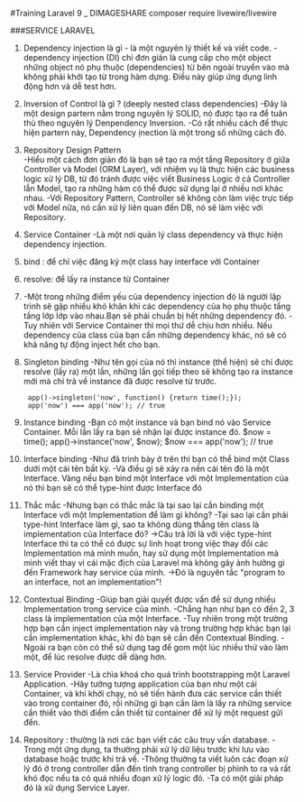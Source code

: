 #Training Laravel 9 _ DIMAGESHARE 
composer require livewire/livewire

###SERVICE LARAVEL
1. Dependency injection là gì  - là một nguyên lý thiết kế và viết code. 
    -dependency injection (DI) chỉ đơn giản là cung cấp cho một object những object nó phụ thuộc (dependencies) từ bên ngoài truyền vào
    mà không phải khởi tạo từ trong hàm dựng. Điều này giúp ứng dụng linh động hơn và dễ test hơn.
2. Inversion of Control là gì ? (deeply nested class dependencies)
    -Đây là một design partern nằm trong nguyên lý SOLID, nó được tạo ra để tuân thủ theo nguyên lý Denpendency Inversion. 
    -Có rất nhiều cách để thực hiện partern này, Dependency ịnection là một trong số những cách đó.
3. Repository Design Pattern  
    -Hiểu một cách đơn giản đó là bạn sẽ tạo ra một tầng Repository ở giữa Controller và Model (ORM Layer), với nhiệm vụ là thực hiện các business logic xử lý DB, từ đó tránh được việc viết Business Logic ở cả Controller lẫn Model, tạo ra những hàm có thể được sử dụng lại ở nhiều nơi khác nhau.
    -Với Repository Pattern, Controller sẽ không còn làm việc trực tiếp với Model nữa, nó cần xử lý liên quan đến DB, nó sẽ làm việc với Repository.
3. Service Container
    -Là một nơi quản lý class dependency và thực hiện dependency injection.
4. bind : để chỉ việc đăng ký một class hay interface với Container
5. resolve: để lấy ra instance từ Container
6.  
    -Một trong những điểm yếu của dependency injection đó là người lập trình sẽ gặp nhiều khó khăn khi các dependency của họ phụ thuộc tầng tầng lớp lớp vào nhau.Bạn sẽ phải chuẩn bị hết những dependency đó. 
    -Tuy nhiên với Service Container thì mọi thứ dễ chịu hơn nhiều. Nếu dependency của class của bạn cần những dependency khác, nó sẽ có khả năng tự động inject hết cho bạn.
7. Singleton binding
    -Như tên gọi của nó thì instance (thể hiện) sẽ chỉ được resolve (lấy ra) một lần, những lần gọi tiếp theo sẽ không tạo ra instance mới mà chỉ trả về instance đã được resolve từ trước.
    
        app()->singleton('now', function() {return time();});
        app('now') === app('now'); // true

8. Instance binding
    -Bạn có một instance và bạn bind nó vào Service Container. Mỗi lần lấy ra bạn sẽ nhận lại được instance đó.
        $now = time();
        app()->instance('now', $now);
        $now === app('now'); // true

9. Interface binding
    -Như đã trình bày ở trên thì bạn có thể bind một Class dưới một cái tên bất kỳ. 
    -Và điều gì sẽ xảy ra nến cái tên đó là một Interface. Vâng nếu bạn bind một Interface với một Implementation của nó thì bạn sẽ có thể type-hint được Interface đó

10. Thắc mắc
    -Nhưng bạn có thắc mắc là tại sao lại cần binding một Interface với một Implementation để làm gì không?
    -Tại sao lại cần phải type-hint Interface làm gì, sao ta không dùng thẳng tên class là implementation của Interface đó?
    ->Câu trả lời là với việc type-hint Interface thì ta có thể có được sự linh hoạt trong việc thay đổi các Implementation mà mình muốn, hay sử dụng một Implementation mà mình viết thay vì cái mặc địch của Laravel mà không gây ảnh hưởng gì đến Framework hay service của mình. 
    ->Đó là nguyên tắc "program to an interface, not an implementation"!

11. Contextual Binding
    -Giúp bạn giải quyết được vấn đề sử dụng nhiều Implementation trong service của mình.
    -Chẳng hạn như bạn có đến 2, 3 class là implementation của một Interface. 
    -Tuy nhiên trong một trường hợp bạn cần inject implementation này và trong trường hợp khác bạn lại cần implementation khác, khi đó bạn sẽ cần đến Contextual Binding.
    -Ngoài ra bạn còn có thể sử dụng tag để gom một lúc nhiều thứ vào làm một, để lúc resolve được dễ dàng hơn.

12. Service Provider 
    -Là chìa khoá cho quá trình bootstrapping một Laravel Application.
    -Hãy tưởng tượng application của bạn như một cái Container, và khi khởi chạy, nó sẽ tiến hành đưa các service cần thiết vào trong container đó, rồi những gì bạn cần làm là lấy ra những service cần thiết vào thời điểm cần thiết từ container để xử lý một request gửi đến.

13. Repository : thường là nơi các bạn viết các câu truy vấn database.
    -Trong một ứng dụng, ta thường phải xử lý dữ liệu trước khi lưu vào database hoặc trước khi trả về. 
    -Thông thường ta viết luôn các đoạn xử lý đó ở trong controller dẫn đến tình trạng controller bị phình to ra và rất khó đọc nếu ta có quá nhiều đoạn xử lý logic đó. 
    -Ta có một giải pháp đó là xử dụng Service Layer.